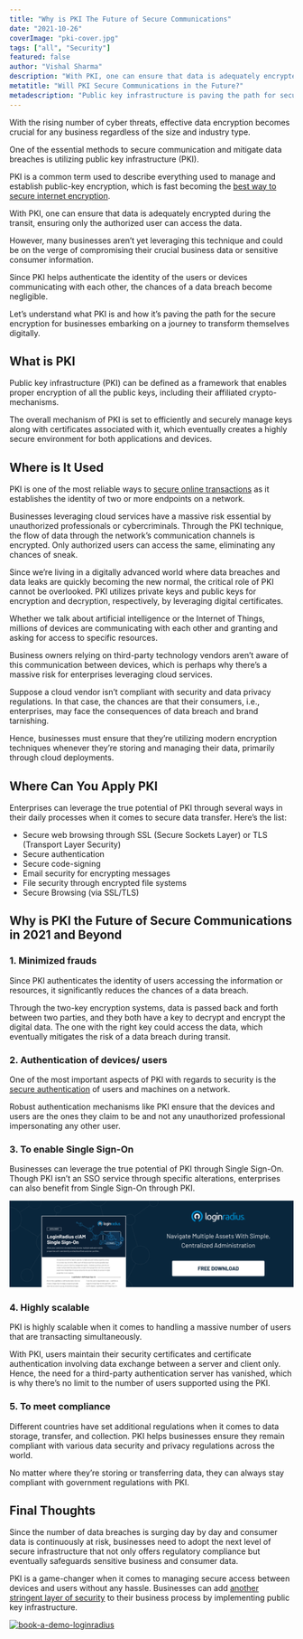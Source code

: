 ```yaml
---
title: "Why is PKI The Future of Secure Communications"
date: "2021-10-26"
coverImage: "pki-cover.jpg"
tags: ["all", "Security"]
featured: false 
author: "Vishal Sharma"
description: "With PKI, one can ensure that data is adequately encrypted during transit, ensuring only the authorized user can access the data. Let’s understand what PKI is and how it paves the path for secure encryption for businesses."
metatitle: "Will PKI Secure Communications in the Future?"
metadescription: "Public key infrastructure is paving the path for secure communication between devices and users. Let’s learn how it’s becoming the standard for data security."
---
```


With the rising number of cyber threats, effective data encryption becomes crucial for any business regardless of the size and industry type. 

One of the essential methods to secure communication and mitigate data breaches is utilizing public key infrastructure (PKI). 

PKI is a common term used to describe everything used to manage and establish public-key encryption, which is fast becoming the [best way to secure internet encryption](https://www.loginradius.com/blog/start-with-identity/maintaining-quality-data-security-practices/). 

With PKI, one can ensure that data is adequately encrypted during the transit, ensuring only the authorized user can access the data.

However, many businesses aren’t yet leveraging this technique and could be on the verge of compromising their crucial business data or sensitive consumer information. 

Since PKI helps authenticate the identity of the users or devices communicating with each other, the chances of a data breach become negligible. 

Let’s understand what PKI is and how it’s paving the path for the secure encryption for businesses embarking on a journey to transform themselves digitally. 


## What is PKI

Public key infrastructure (PKI) can be defined as a framework that enables proper encryption of all the public keys, including their affiliated crypto-mechanisms. 

The overall mechanism of PKI is set to efficiently and securely manage keys along with certificates associated with it, which eventually creates a highly secure environment for both applications and devices. 


## Where is It Used

PKI is one of the most reliable ways to [secure online transactions](https://www.loginradius.com/blog/fuel/good-transaction-security/) as it establishes the identity of two or more endpoints on a network. 

Businesses leveraging cloud services have a massive risk essential by unauthorized professionals or cybercriminals. Through the PKI technique, the flow of data through the network’s communication channels is encrypted. Only authorized users can access the same, eliminating any chances of sneak. 

Since we’re living in a digitally advanced world where data breaches and data leaks are quickly becoming the new normal, the critical role of PKI cannot be overlooked. PKI utilizes private keys and public keys for encryption and decryption, respectively, by leveraging digital certificates. 

Whether we talk about artificial intelligence or the Internet of Things, millions of devices are communicating with each other and granting and asking for access to specific resources. 

Business owners relying on third-party technology vendors aren’t aware of this communication between devices, which is perhaps why there’s a massive risk for enterprises leveraging cloud services. 

Suppose a cloud vendor isn’t compliant with security and data privacy regulations. In that case, the chances are that their consumers, i.e., enterprises, may face the consequences of data breach and brand tarnishing. 

Hence, businesses must ensure that they’re utilizing modern encryption techniques whenever they’re storing and managing their data, primarily through cloud deployments. 


## Where Can You Apply PKI

Enterprises can leverage the true potential of PKI through several ways in their daily processes when it comes to secure data transfer. Here’s the list: 



* Secure web browsing through SSL (Secure Sockets Layer) or TLS (Transport Layer Security)
* Secure authentication 
* Secure code-signing 
* Email security for encrypting messages
* File security through encrypted file systems 
* Secure Browsing (via SSL/TLS)


## Why is PKI the Future of Secure Communications in 2021 and Beyond


### 1. Minimized frauds

Since PKI authenticates the identity of users accessing the information or resources, it significantly reduces the chances of a data breach. 

Through the two-key encryption systems, data is passed back and forth between two parties, and they both have a key to decrypt and encrypt the digital data. The one with the right key could access the data, which eventually mitigates the risk of a data breach during transit. 


### 2. Authentication of devices/ users

One of the most important aspects of PKI with regards to security is the [secure authentication](https://www.loginradius.com/authentication/) of users and machines on a network. 

Robust authentication mechanisms like PKI ensure that the devices and users are the ones they claim to be and not any unauthorized professional impersonating any other user. 


### 3. To enable Single Sign-On

Businesses can leverage the true potential of PKI through Single Sign-On. Though PKI isn’t an SSO service through specific alterations, enterprises can also benefit from Single Sign-On through PKI. 

[![LR-SSO](LR-SSO.png)](https://www.loginradius.com/resource/loginradius-single-sign-on/)


### 4. Highly scalable 

PKI is highly scalable when it comes to handling a massive number of users that are transacting simultaneously. 

With PKI, users maintain their security certificates and certificate authentication involving data exchange between a server and client only. Hence, the need for a third-party authentication server has vanished, which is why there’s no limit to the number of users supported using the PKI. 


### 5. To meet compliance 

Different countries have set additional regulations when it comes to data storage, transfer, and collection. PKI helps businesses ensure they remain compliant with various data security and privacy regulations across the world.

No matter where they’re storing or transferring data, they can always stay compliant with government regulations with PKI.


## Final Thoughts 

Since the number of data breaches is surging day by day and consumer data is continuously at risk, businesses need to adopt the next level of secure infrastructure that not only offers regulatory compliance but eventually safeguards sensitive business and consumer data. 

PKI is a game-changer when it comes to managing secure access between devices and users without any hassle. Businesses can add [another stringent layer of security](https://www.loginradius.com/blog/start-with-identity/multi-factor-authentication-a-beginners-guide/) to their business process by implementing public key infrastructure. 




[![book-a-demo-loginradius](../../assets/book-a-demo-loginradius.png)](https://www.loginradius.com/book-a-demo/)
